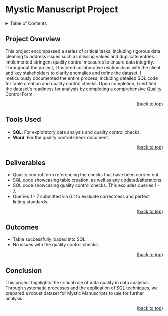 <a id="readme-top"></a>

# Mystic Manuscript Project

<!-- TABLE OF CONTENTS -->
<details>
  <summary>Table of Contents</summary>
  <ol>
    <li>
      <a href="#project-overview">Project Overview</a>
    </li>
    <li>
      <a href="#tools-used">Tools Used</a>
    </li>
    <li>
      <a href="#deliverables">Deliverables</a>
    </li>
    <li>
      <a href="#outcomes">Outcomes</a>
    </li>
    <li>
      <a href="#conclusion">Conclusion</a>
  </ol>
</details>



<!-- PROJECT OVERVIEW -->
## Project Overview

This project encompassed a series of critical tasks, including rigorous data cleaning to address issues such as missing values and duplicate entries. I implemented stringent quality control measures to ensure data integrity. Throughout the project, I fostered collaborative relationships with the client and key stakeholders to clarify anomalies and refine the dataset. I meticulously documented the entire process, including detailed SQL code for table creation and quality control checks. Upon completion, I certified the dataset's readiness for analysis by completing a comprehensive Quality Control Form.

<p align="right">(<a href="#readme-top">back to top</a>)</p>


<!-- Tools Used -->
## Tools Used

* **SQL**: For exploratory data analysis and quality control checks.
* **Word**: For the quality control check document.

<p align="right">(<a href="#readme-top">back to top</a>)</p>



<!-- Deliverables -->
## Deliverables

* Quality control form referencing the checks that have been carried out.
* SQL code showcasing table creation, as well as any updated/alterations.
* SQL code showcasing quality control checks. This excludes queries 1 - 7.
* Queries 1 - 7 submitted via Git to evaluate correctness and perfect linting standards.

<p align="right">(<a href="#readme-top">back to top</a>)</p>



<!-- Outcomes -->
## Outcomes

* Table successfully loaded into SQL.
* No issues with the quality control checks.

<p align="right">(<a href="#readme-top">back to top</a>)</p>



<!-- Conclusion -->
## Conclusion

This project highlights the critical role of data quality in data analytics. Through systematic processes and the application of SQL techniques, we prepared a robust dataset for Mystic Manuscripts to use for further analysis.

<p align="right">(<a href="#readme-top">back to top</a>)</p>
